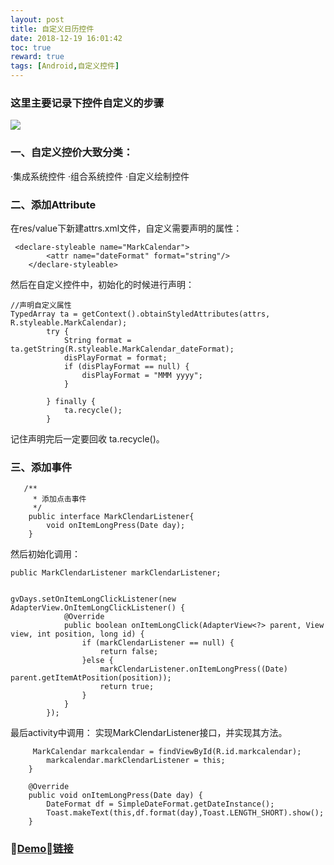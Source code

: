 ```yaml
---
layout: post
title: 自定义日历控件
date: 2018-12-19 16:01:42
toc: true
reward: true
tags: [Android,自定义控件]
---
```

### 这里主要记录下控件自定义的步骤
![](../assests/img/MarkCalendar.jpg)
<!--more-->
### 一、自定义控价大致分类：
·集成系统控件
·组合系统控件
·自定义绘制控件
### 二、添加Attribute
在res/value下新建attrs.xml文件，自定义需要声明的属性：
```
 <declare-styleable name="MarkCalendar">
        <attr name="dateFormat" format="string"/>
    </declare-styleable>
```
然后在自定义控件中，初始化的时候进行声明：
```
//声明自定义属性
TypedArray ta = getContext().obtainStyledAttributes(attrs, R.styleable.MarkCalendar);
        try {
            String format = ta.getString(R.styleable.MarkCalendar_dateFormat);
            disPlayFormat = format;
            if (disPlayFormat == null) {
                disPlayFormat = "MMM yyyy";
            }

        } finally {
            ta.recycle();
        }
```
记住声明完后一定要回收  ta.recycle()。

### 三、添加事件
```
   /**
     * 添加点击事件
     */
    public interface MarkClendarListener{
        void onItemLongPress(Date day);
    }
```
然后初始化调用： 
```
public MarkClendarListener markClendarListener;


gvDays.setOnItemLongClickListener(new AdapterView.OnItemLongClickListener() {
            @Override
            public boolean onItemLongClick(AdapterView<?> parent, View view, int position, long id) {
                if (markClendarListener == null) {
                    return false;
                }else {
                    markClendarListener.onItemLongPress((Date) parent.getItemAtPosition(position));
                    return true;
                }
            }
        });
```
最后activity中调用：
实现MarkClendarListener接口，并实现其方法。
```
     MarkCalendar markcalendar = findViewById(R.id.markcalendar);
        markcalendar.markClendarListener = this;
    }

    @Override
    public void onItemLongPress(Date day) {
        DateFormat df = SimpleDateFormat.getDateInstance();
        Toast.makeText(this,df.format(day),Toast.LENGTH_SHORT).show();
    }
```
### [Demo链接](https://github.com/MarkCHYL/MarkCustomCalendar)